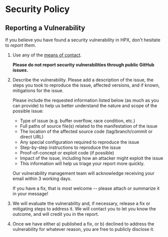 <!-- Copyright (c) 2023 Hartmut Kaiser                                            -->
<!--                                                                              -->
<!-- SPDX-License-Identifier: BSL-1.0                                             -->
<!-- Distributed under the Boost Software License, Version 1.0. (See accompanying -->
<!-- file LICENSE_1_0.txt or copy at http://www.boost.org/LICENSE_1_0.txt)        -->

# Security Policy

## Reporting a Vulnerability

If you believe you have found a security vulnerability in HPX, don't hesitate to _report them_.

 1. Use any of the [means of contact](https://github.com/STEllAR-GROUP/hpx/blob/master/.github/SUPPORT.md).

    **Please do not report security vulnerabilities through public GitHub issues.**

 2. Describe the vulnerability. Please add a description of the issue, the steps you
    took to reproduce the issue, affected versions, and if known, mitigations for the
    issue.

    Please include the requested information listed below (as much as you can provide) to help
    us better understand the nature and scope of the possible issue:

      * Type of issue (e.g. buffer overflow, race condition, etc.)
      * Full paths of source file(s) related to the manifestation of the issue
      * The location of the affected source code (tag/branch/commit or direct URL)
      * Any special configuration required to reproduce the issue
      * Step-by-step instructions to reproduce the issue
      * Proof-of-concept or exploit code (if possible)
      * Impact of the issue, including how an attacker might exploit the issue
      * This information will help us triage your report more quickly.

    Our vulnerability management team will acknowledge receiving your email
    within 3 working days.

    If you have a fix, that is most welcome -- please attach or summarize it in your
    message!

 3. We will evaluate the vulnerability and, if necessary, release a fix or mitigating
    steps to address it. We will contact you to let you know the outcome, and will
    credit you in the report.

 4. Once we have either a) published a fix, or b) declined to address the vulnerability
    for whatever reason, you are free to publicly disclose it.
